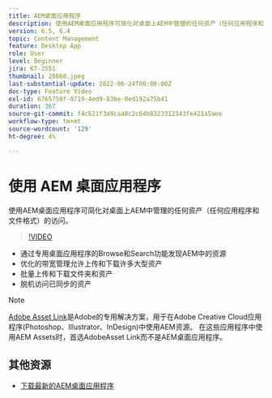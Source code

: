 ```yaml
---
title: AEM桌面应用程序
description: 使用AEM桌面应用程序可简化对桌面上AEM中管理的任何资产（任何应用程序和文件格式）的访问。
version: 6.5, 6.4
topic: Content Management
feature: Desktop App
role: User
level: Beginner
jira: KT-2551
thumbnail: 28868.jpeg
last-substantial-update: 2022-06-24T00:00:00Z
doc-type: Feature Video
exl-id: 6765758f-0719-4ed9-83be-8ed192a75b41
duration: 367
source-git-commit: f4c621f3a9caa8c2c64b8323312343fe421a5aee
workflow-type: tm+mt
source-wordcount: '129'
ht-degree: 4%

---
```


# 使用 AEM 桌面应用程序

使用AEM桌面应用程序可简化对桌面上AEM中管理的任何资产（任何应用程序和文件格式）的访问。

>[!VIDEO](https://video.tv.adobe.com/v/28868?quality=12&learn=on)

+ 通过专用桌面应用程序的Browse和Search功能发现AEM中的资源
+ 优化的带宽管理允许上传和下载许多大型资产
+ 批量上传和下载文件夹和资产
+ 脱机访问已同步的资产

>[!NOTE]
>
> [Adobe Asset Link](./adobe-asset-link.md)是Adobe的专用解决方案，用于在Adobe Creative Cloud应用程序(Photoshop、Illustrator、InDesign)中使用AEM资源。 在这些应用程序中使用AEM Assets时，首选AdobeAsset Link而不是AEM桌面应用程序。

## 其他资源

+ [下载最新的AEM桌面应用程序](https://experienceleague.adobe.com/docs/experience-manager-desktop-app/using/release-notes.html)
